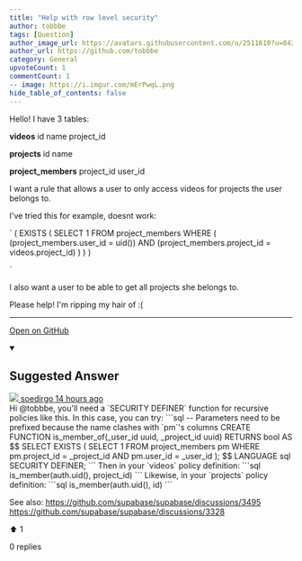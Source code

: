 ```yaml
---
title: "Help with row level security"
author: tobbbe
tags: [Question]
author_image_url: https://avatars.githubusercontent.com/u/2511610?u=84326e237c8e79e98c70c92dbe5b390811e36f42&v=4
author_url: https://github.com/tobbbe
category: General
upvoteCount: 1
commentCount: 1
-- image: https://i.imgur.com/mErPwqL.png
hide_table_of_contents: false
---
```


Hello!
I have 3 tables:

**videos**
id
name
project_id

**projects**
id
name

**project_members**
project_id
user_id

I want a rule that allows a user to only access videos for projects the user belongs to.

I've tried this for example, doesnt work:

`
(
  EXISTS (
    SELECT
      1
    FROM
      project_members
    WHERE
      (
        (project_members.user_id = uid())
        AND (project_members.project_id = videos.project_id)
      )
  )
)

`

I also want a user to be able to get all projects she belongs to.

Please help! I'm ripping my hair of :( 


---

<a href="https://github.com/supabase/supabase/discussions/3695#discussioncomment-1557478" className="margin-bottom--md">Open on GitHub</a>

<details open style={{borderWidth: 1, borderColor: '#3ecf8e', backgroundColor: 'transparent'}}>
  <summary>
    <h2>Suggested Answer</h2>
  </summary>
  <div className="avatar">
  <a href="https://github.com/soedirgo" style={{display: 'flex'}} className="margin-vert--md">
  <span className="col--1 avatar ">
    <img className="avatar__photo avatar__photo--sm" src="https://avatars.githubusercontent.com/u/31685197?u=8aff941b133b7627af28427a656602f4749b735e&v=4"/>
  </span>
  <span style={{display: 'flex'}}>
    <span className="margin-horiz--sm">soedirgo</span>
    <span style={{ color: '#8b949e' }}>14 hours ago</span>
  </span>
  </a>
  </div>
  Hi @tobbbe, you'll need a `SECURITY DEFINER` function for recursive policies like this. In this case, you can try:
```sql
-- Parameters need to be prefixed because the name clashes with `pm`'s columns
CREATE FUNCTION is_member_of(_user_id uuid, _project_id uuid) RETURNS bool AS $$
SELECT EXISTS (
  SELECT 1
  FROM project_members pm
  WHERE pm.project_id = _project_id
  AND pm.user_id = _user_id
);
$$ LANGUAGE sql SECURITY DEFINER;
```
Then in your `videos` policy definition:
```sql
is_member(auth.uid(), project_id)
```
Likewise, in your `projects` policy definition:
```sql
is_member(auth.uid(), id)
```

See also: https://github.com/supabase/supabase/discussions/3495 https://github.com/supabase/supabase/discussions/3328
  <div style={{ display: 'flex', flexDirection: 'row', justifyContent: 'space-between' }}>
    <p>⬆️  <span className="margin-left--sm">1</span></p>
    <p>0 replies</p>
  </div>
</details> 

